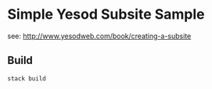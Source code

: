 # Simple Yesod Subsite Sample

see: http://www.yesodweb.com/book/creating-a-subsite

## Build

```
stack build
```
